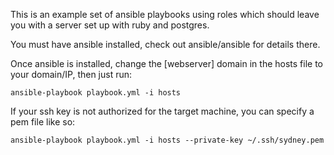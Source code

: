 This is an example set of ansible playbooks using roles which should leave you with a server set up with ruby and postgres.

You must have ansible installed, check out ansible/ansible for details there.

Once ansible is installed, change the [webserver] domain in the hosts file to your domain/IP, then just run:

    ansible-playbook playbook.yml -i hosts
    
If your ssh key is not authorized for the target machine, you can specify a pem file like so:

    ansible-playbook playbook.yml -i hosts --private-key ~/.ssh/sydney.pem
